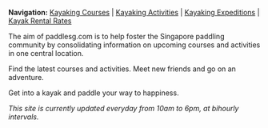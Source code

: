 **Navigation:** [Kayaking Courses](index) &#124; [Kayaking Activities](activity) &#124; [Kayaking Expeditions](expedition) &#124; [Kayak Rental Rates](rental)

The aim of paddlesg.com is to help foster the Singapore paddling community by consolidating information on upcoming courses and activities in one central location. 

Find the latest courses and activities. Meet new friends and go on an adventure. 

Get into a kayak and paddle your way to happiness. 

_This site is currently updated everyday from 10am to 6pm, at bihourly intervals._
